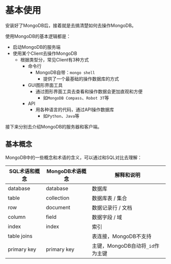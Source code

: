 # 基本使用

安装好了MongoDB后，接着就是去搞清楚如何去操作MongoDB。

使用MongoDB的基本逻辑都是：

* 启动MongoDB的服务端
* 使用某个Client去操作MongoDB
  * 根据类型分，常见Client有3种方式
    * 命令行
      * MongoDB自带：`mongo shell`
        * 提供了一个最基础的操作数据库的方式
    * GUI图形界面工具
      * 通过图形界面工具去查看和操作数据会更加直观和方便
        * 如`MongoDB Compass`、`Robot 3T`等
    * API
      * 用各种语言的代码，通过API操作数据库
        * 如`Python`、`Java`等

接下来分别去介绍MongoDB的服务器和客户端。

## 基本概念

MongoDB中的一些概念和术语的含义，可以通过和SQL对比去理解：

| SQL术语和概念 | MongoDB术语概念 | 解释和说明 |
| ----------- | -------------- | -------- |
| database    | database | 数据库 |
| table       | collection | 数据库表 / 集合 |
| row         | document | 数据记录行 / 文档 |
| column      | field    | 数据字段 / 域 |
| index       | index    | 索引 |
| table joins |          | 表连接，MongoDB不支持 |
| primary key | primary key | 主键，MongoDB自动将`_id`作为主键 |
